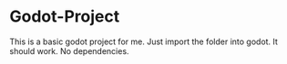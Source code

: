 # Godot-Project

This is a basic godot project for me. Just import the folder into godot. It should work. No dependencies.
